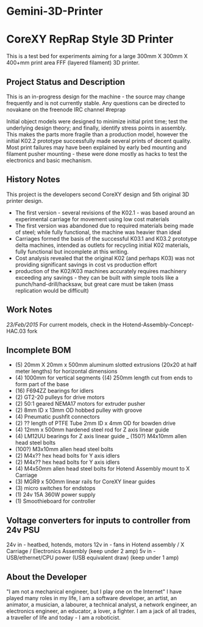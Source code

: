 # Gemini-3D-Printer
<h1>CoreXY RepRap Style 3D Printer</h1>

This is a test bed for experiments aiming for a large 300mm X 300mm X 400+mm print area FFF (layered filament) 3D printer.

<h2>Project Status and Description</h2>

This is an in-progress design for the machine - the source may change frequently and is not currently stable.
Any questions can be directed to novakane on the freenode IRC channel #reprap 

Initial object models were designed to minimize initial print time; test the underlying design theory; and finally, identify stress points in assembly.
This makes the parts more fragile than a production model, however the initial K02.2 prototype successfully made several prints of decent quality.
Most print failures may have been explained by early bed mounting and filament pusher mounting - these were done mostly as hacks to test the electronics and basic mechanism.

<h2>History Notes</h2>

This project is the developers second CoreXY design and 5th original 3D printer design.

- The first version - several revisions of the K02.1 - was based around an experimental carriage for movement using low cost materials
- The first version was abandoned due to required materials being made of steel; while fully functional, the machine was heavier than ideal
- Carriages formed the basis of the successful K03.1 and K03.2 prototype delta machines, intended as outlets for recycling initial K02 materials, fully functional but incomplete at this writing.
- Cost analysis revealed that the original K02 (and perhaps K03) was not providing significant savings in cost vs production effort 
- production of the K02/K03 machines accurately requires machinery exceeding any savings - they can be built with simple tools like a punch/hand-drill/hacksaw, but great care must be taken (mass replication would be difficult)


<h2>Work Notes</h2>

*23/Feb/2015* For current models, check in the Hotend-Assembly-Concept-HAC.03 fork 


<h2>Incomplete BOM</h2>

- (5) 20mm X 20mm x 500mm aluminum slotted extrusions (20x20 at half meter lengths) for horizontal dimensions
- (4) 1000mm for vertical segments {(4) 250mm length cut from ends to form part of the base
- (16) F694ZZ bearings for idlers
- (2) GT2-20 pulleys for drive motors
- (2) 50:1 geared NEMA17 motors for extruder pusher
- (2) 8mm ID x 13mm OD hobbed pulley with groove
- (4) Pneumatic pushfit connectors
- (2) ?? length of PTFE Tube 2mm ID x 4mm OD for bowden drive
- (4) 12mm x 500mm hardened steel rod for Z axis linear guide
- (4) LM12UU bearings for Z axis linear guide
_ (150?) M4x10mm allen head steel bolts
- (100?) M3x10mm allen head steel bolts
- (2) M4x?? hex head bolts for Y axis idlers
- (2) M4x?? hex head bolts for Y axis idlers
- (4) M4x50mm allen head steel bolts for Hotend Assembly mount to X Carriage
- (3) MGR9 x 500mm linear rails for CoreXY linear guides
- (3) micro switches for endstops
- (1) 24v 15A 360W power supply
- (1) Smoothieboard for controller

<h2>Voltage converters for inputs to controller from 24v PSU</h2>

24v in - heatbed, hotends, motors
12v in - fans in Hotend assembly / X Carriage / Electronics Assembly (keep under 2 amp)
5v  in - USB/ethernet/CPU power (USB equivalent draw) (keep under 1 amp)

<h2>About the Developer</h2>

"I am not a mechanical engineer, but I play one on the Internet"
I have played many roles in my life, I am a software developer, an artist, an animator, a musician, a labourer, a technical analyst, a network engineer, an electronics engineer, an educator, a lover, a fighter.
I am a jack of all trades, a traveller of life and today - I am a roboticist.